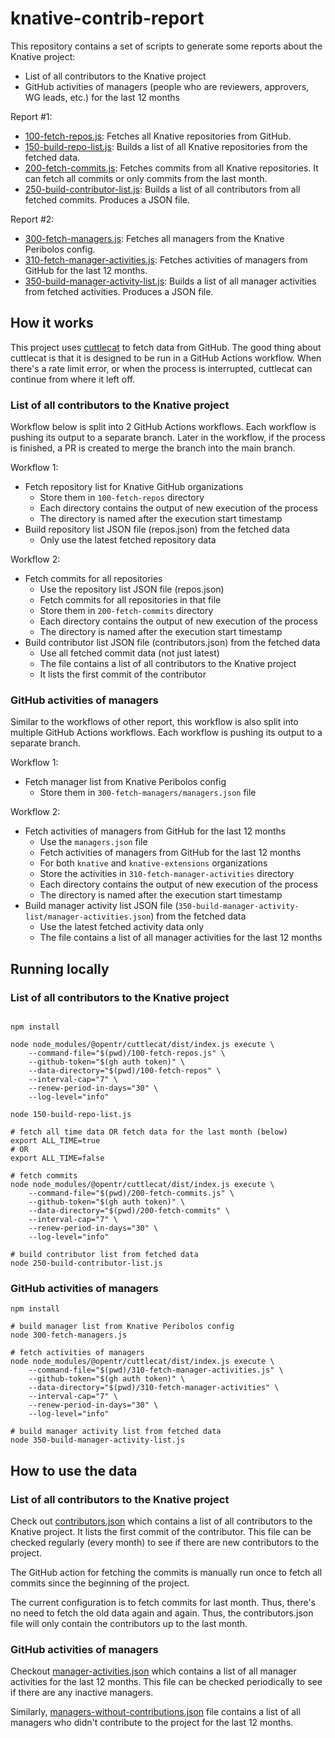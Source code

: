 # knative-contrib-report

This repository contains a set of scripts to generate some reports about the Knative project:

- List of all contributors to the Knative project
- GitHub activities of managers (people who are reviewers, approvers, WG leads, etc.) for the last 12 months

Report #1:
- [100-fetch-repos.js](100-fetch-repos.js): Fetches all Knative repositories from GitHub.
- [150-build-repo-list.js](150-build-repo-list.js): Builds a list of all Knative repositories from the fetched data.
- [200-fetch-commits.js](200-fetch-commits.js): Fetches commits from all Knative repositories. It can fetch all commits or only commits from the last month.
- [250-build-contributor-list.js](250-build-contributor-list.js): Builds a list of all contributors from all fetched commits. Produces a JSON file.

Report #2:
- [300-fetch-managers.js](300-fetch-managers.js): Fetches all managers from the Knative Peribolos config.
- [310-fetch-manager-activities.js](310-fetch-manager-activities.js): Fetches activities of managers from GitHub for the last 12 months.
- [350-build-manager-activity-list.js](350-build-manager-activity-list.js): Builds a list of all manager activities from fetched activities. Produces a JSON file.

## How it works

This project uses [cuttlecat](https://github.com/OpenTRFoundation/cuttlecat) to fetch data from GitHub.
The good thing about cuttlecat is that it is designed to be run in a GitHub Actions workflow.
When there's a rate limit error, or when the process is interrupted, cuttlecat can continue from where it left off.

### List of all contributors to the Knative project

Workflow below is split into 2 GitHub Actions workflows. Each workflow is pushing its output to a separate branch.
Later in the workflow, if the process is finished, a PR is created to merge the branch into the main branch.

Workflow 1:
- Fetch repository list for Knative GitHub organizations
  - Store them in `100-fetch-repos` directory
  - Each directory contains the output of new execution of the process
  - The directory is named after the execution start timestamp
- Build repository list JSON file (repos.json) from the fetched data
  - Only use the latest fetched repository data

Workflow 2: 
- Fetch commits for all repositories
  - Use the repository list JSON file (repos.json)
  - Fetch commits for all repositories in that file
  - Store them in `200-fetch-commits` directory
  - Each directory contains the output of new execution of the process
  - The directory is named after the execution start timestamp
- Build contributor list JSON file (contributors.json) from the fetched data
  - Use all fetched commit data (not just latest)
  - The file contains a list of all contributors to the Knative project
  - It lists the first commit of the contributor

### GitHub activities of managers

Similar to the workflows of other report, this workflow is also split into multiple GitHub Actions workflows. Each workflow is pushing its output to a separate branch.

Workflow 1:
- Fetch manager list from Knative Peribolos config
  - Store them in `300-fetch-managers/managers.json` file

Workflow 2:
- Fetch activities of managers from GitHub for the last 12 months
  - Use the `managers.json` file
  - Fetch activities of managers from GitHub for the last 12 months
  - For both `knative` and `knative-extensions` organizations
  - Store the activities in `310-fetch-manager-activities` directory
  - Each directory contains the output of new execution of the process
  - The directory is named after the execution start timestamp
- Build manager activity list JSON file (`350-build-manager-activity-list/manager-activities.json`) from the fetched data
  - Use the latest fetched activity data only
  - The file contains a list of all manager activities for the last 12 months 

## Running locally

### List of all contributors to the Knative project

```shell

npm install

node node_modules/@opentr/cuttlecat/dist/index.js execute \
    --command-file="$(pwd)/100-fetch-repos.js" \
    --github-token="$(gh auth token)" \
    --data-directory="$(pwd)/100-fetch-repos" \
    --interval-cap="7" \
    --renew-period-in-days="30" \
    --log-level="info"
    
node 150-build-repo-list.js

# fetch all time data OR fetch data for the last month (below)
export ALL_TIME=true
# OR
export ALL_TIME=false

# fetch commits
node node_modules/@opentr/cuttlecat/dist/index.js execute \
    --command-file="$(pwd)/200-fetch-commits.js" \
    --github-token="$(gh auth token)" \
    --data-directory="$(pwd)/200-fetch-commits" \
    --interval-cap="7" \
    --renew-period-in-days="30" \
    --log-level="info"

# build contributor list from fetched data    
node 250-build-contributor-list.js
```

### GitHub activities of managers

```shell
npm install 

# build manager list from Knative Peribolos config    
node 300-fetch-managers.js

# fetch activities of managers
node node_modules/@opentr/cuttlecat/dist/index.js execute \
    --command-file="$(pwd)/310-fetch-manager-activities.js" \
    --github-token="$(gh auth token)" \
    --data-directory="$(pwd)/310-fetch-manager-activities" \
    --interval-cap="7" \
    --renew-period-in-days="30" \
    --log-level="info"
    
# build manager activity list from fetched data
node 350-build-manager-activity-list.js
```

## How to use the data

### List of all contributors to the Knative project
Check out [contributors.json](250-build-contributor-list/contributors.json) which contains a list of all contributors to the Knative project. It lists the first commit of the contributor. This file can be checked regularly (every month) to see if there are new contributors to the project.

The GitHub action for fetching the commits is manually run once to fetch all commits since the beginning of the project.

The current configuration is to fetch commits for last month. Thus, there's no need to fetch the old data again and again.
Thus, the contributors.json file will only contain the contributors up to the last month. 

### GitHub activities of managers
Checkout [manager-activities.json](350-build-manager-activity-list/manager-activities.json) which contains a list of all manager activities for the last 12 months. This file can be checked periodically to see if there are any inactive managers.

Similarly, [managers-without-contributions.json](350-build-manager-activity-list/managers-without-contributions.json) file contains a list of all managers who didn't contribute to the project for the last 12 months.
